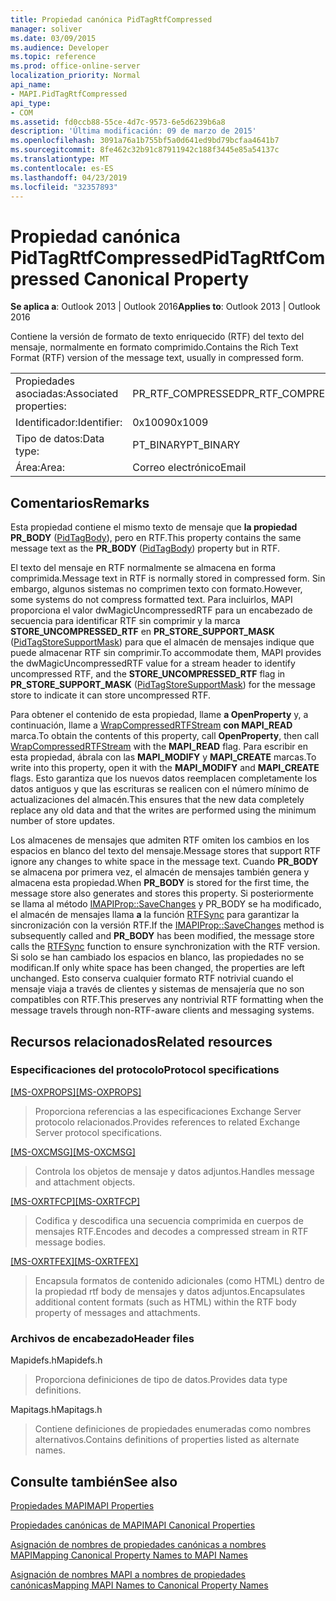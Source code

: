 ```yaml
---
title: Propiedad canónica PidTagRtfCompressed
manager: soliver
ms.date: 03/09/2015
ms.audience: Developer
ms.topic: reference
ms.prod: office-online-server
localization_priority: Normal
api_name:
- MAPI.PidTagRtfCompressed
api_type:
- COM
ms.assetid: fd0ccb88-55ce-4d7c-9573-6e5d6239b6a8
description: 'Última modificación: 09 de marzo de 2015'
ms.openlocfilehash: 3091a76a1b755bf5a0d641ed9bd79bcfaa4641b7
ms.sourcegitcommit: 8fe462c32b91c87911942c188f3445e85a54137c
ms.translationtype: MT
ms.contentlocale: es-ES
ms.lasthandoff: 04/23/2019
ms.locfileid: "32357893"
---
```

# <a name="pidtagrtfcompressed-canonical-property"></a><span data-ttu-id="9ec79-103">Propiedad canónica PidTagRtfCompressed</span><span class="sxs-lookup"><span data-stu-id="9ec79-103">PidTagRtfCompressed Canonical Property</span></span>

  
  
<span data-ttu-id="9ec79-104">**Se aplica a**: Outlook 2013 | Outlook 2016</span><span class="sxs-lookup"><span data-stu-id="9ec79-104">**Applies to**: Outlook 2013 | Outlook 2016</span></span> 
  
<span data-ttu-id="9ec79-105">Contiene la versión de formato de texto enriquecido (RTF) del texto del mensaje, normalmente en formato comprimido.</span><span class="sxs-lookup"><span data-stu-id="9ec79-105">Contains the Rich Text Format (RTF) version of the message text, usually in compressed form.</span></span> 
  
|||
|:-----|:-----|
|<span data-ttu-id="9ec79-106">Propiedades asociadas:</span><span class="sxs-lookup"><span data-stu-id="9ec79-106">Associated properties:</span></span>  <br/> |<span data-ttu-id="9ec79-107">PR_RTF_COMPRESSED</span><span class="sxs-lookup"><span data-stu-id="9ec79-107">PR_RTF_COMPRESSED</span></span>  <br/> |
|<span data-ttu-id="9ec79-108">Identificador:</span><span class="sxs-lookup"><span data-stu-id="9ec79-108">Identifier:</span></span>  <br/> |<span data-ttu-id="9ec79-109">0x1009</span><span class="sxs-lookup"><span data-stu-id="9ec79-109">0x1009</span></span>  <br/> |
|<span data-ttu-id="9ec79-110">Tipo de datos:</span><span class="sxs-lookup"><span data-stu-id="9ec79-110">Data type:</span></span>  <br/> |<span data-ttu-id="9ec79-111">PT_BINARY</span><span class="sxs-lookup"><span data-stu-id="9ec79-111">PT_BINARY</span></span>  <br/> |
|<span data-ttu-id="9ec79-112">Área:</span><span class="sxs-lookup"><span data-stu-id="9ec79-112">Area:</span></span>  <br/> |<span data-ttu-id="9ec79-113">Correo electrónico</span><span class="sxs-lookup"><span data-stu-id="9ec79-113">Email</span></span>  <br/> |
   
## <a name="remarks"></a><span data-ttu-id="9ec79-114">Comentarios</span><span class="sxs-lookup"><span data-stu-id="9ec79-114">Remarks</span></span>

<span data-ttu-id="9ec79-115">Esta propiedad contiene el mismo texto de mensaje que **la propiedad PR_BODY** ([PidTagBody](pidtagbody-canonical-property.md)), pero en RTF.</span><span class="sxs-lookup"><span data-stu-id="9ec79-115">This property contains the same message text as the **PR_BODY** ([PidTagBody](pidtagbody-canonical-property.md)) property but in RTF.</span></span> 
  
<span data-ttu-id="9ec79-116">El texto del mensaje en RTF normalmente se almacena en forma comprimida.</span><span class="sxs-lookup"><span data-stu-id="9ec79-116">Message text in RTF is normally stored in compressed form.</span></span> <span data-ttu-id="9ec79-117">Sin embargo, algunos sistemas no comprimen texto con formato.</span><span class="sxs-lookup"><span data-stu-id="9ec79-117">However, some systems do not compress formatted text.</span></span> <span data-ttu-id="9ec79-118">Para incluirlos, MAPI proporciona el valor dwMagicUncompressedRTF para un encabezado de secuencia para identificar RTF sin comprimir y la marca **STORE_UNCOMPRESSED_RTF** en **PR_STORE_SUPPORT_MASK** ([PidTagStoreSupportMask](pidtagstoresupportmask-canonical-property.md)) para que el almacén de mensajes indique que puede almacenar RTF sin comprimir.</span><span class="sxs-lookup"><span data-stu-id="9ec79-118">To accommodate them, MAPI provides the dwMagicUncompressedRTF value for a stream header to identify uncompressed RTF, and the **STORE_UNCOMPRESSED_RTF** flag in **PR_STORE_SUPPORT_MASK** ([PidTagStoreSupportMask](pidtagstoresupportmask-canonical-property.md)) for the message store to indicate it can store uncompressed RTF.</span></span> 
  
<span data-ttu-id="9ec79-119">Para obtener el contenido de esta propiedad, llame **a OpenProperty** y, a continuación, llame a [WrapCompressedRTFStream](wrapcompressedrtfstream.md) **con MAPI_READ** marca.</span><span class="sxs-lookup"><span data-stu-id="9ec79-119">To obtain the contents of this property, call **OpenProperty**, then call [WrapCompressedRTFStream](wrapcompressedrtfstream.md) with the **MAPI_READ** flag.</span></span> <span data-ttu-id="9ec79-120">Para escribir en esta propiedad, ábrala con las **MAPI_MODIFY** y **MAPI_CREATE** marcas.</span><span class="sxs-lookup"><span data-stu-id="9ec79-120">To write into this property, open it with the **MAPI_MODIFY** and **MAPI_CREATE** flags.</span></span> <span data-ttu-id="9ec79-121">Esto garantiza que los nuevos datos reemplacen completamente los datos antiguos y que las escrituras se realicen con el número mínimo de actualizaciones del almacén.</span><span class="sxs-lookup"><span data-stu-id="9ec79-121">This ensures that the new data completely replace any old data and that the writes are performed using the minimum number of store updates.</span></span> 
  
<span data-ttu-id="9ec79-122">Los almacenes de mensajes que admiten RTF omiten los cambios en los espacios en blanco del texto del mensaje.</span><span class="sxs-lookup"><span data-stu-id="9ec79-122">Message stores that support RTF ignore any changes to white space in the message text.</span></span> <span data-ttu-id="9ec79-123">Cuando **PR_BODY** se almacena por primera vez, el almacén de mensajes también genera y almacena esta propiedad.</span><span class="sxs-lookup"><span data-stu-id="9ec79-123">When **PR_BODY** is stored for the first time, the message store also generates and stores this property.</span></span> <span data-ttu-id="9ec79-124">Si posteriormente se llama al método [IMAPIProp::SaveChanges](imapiprop-savechanges.md) y PR_BODY se ha modificado, el almacén de mensajes llama **a** la función [RTFSync](rtfsync.md) para garantizar la sincronización con la versión RTF.</span><span class="sxs-lookup"><span data-stu-id="9ec79-124">If the [IMAPIProp::SaveChanges](imapiprop-savechanges.md) method is subsequently called and **PR_BODY** has been modified, the message store calls the [RTFSync](rtfsync.md) function to ensure synchronization with the RTF version.</span></span> <span data-ttu-id="9ec79-125">Si solo se han cambiado los espacios en blanco, las propiedades no se modifican.</span><span class="sxs-lookup"><span data-stu-id="9ec79-125">If only white space has been changed, the properties are left unchanged.</span></span> <span data-ttu-id="9ec79-126">Esto conserva cualquier formato RTF notrivial cuando el mensaje viaja a través de clientes y sistemas de mensajería que no son compatibles con RTF.</span><span class="sxs-lookup"><span data-stu-id="9ec79-126">This preserves any nontrivial RTF formatting when the message travels through non-RTF-aware clients and messaging systems.</span></span> 
  
## <a name="related-resources"></a><span data-ttu-id="9ec79-127">Recursos relacionados</span><span class="sxs-lookup"><span data-stu-id="9ec79-127">Related resources</span></span>

### <a name="protocol-specifications"></a><span data-ttu-id="9ec79-128">Especificaciones del protocolo</span><span class="sxs-lookup"><span data-stu-id="9ec79-128">Protocol specifications</span></span>

<span data-ttu-id="9ec79-129">[[MS-OXPROPS]](https://msdn.microsoft.com/library/f6ab1613-aefe-447d-a49c-18217230b148%28Office.15%29.aspx)</span><span class="sxs-lookup"><span data-stu-id="9ec79-129">[[MS-OXPROPS]](https://msdn.microsoft.com/library/f6ab1613-aefe-447d-a49c-18217230b148%28Office.15%29.aspx)</span></span>
  
> <span data-ttu-id="9ec79-130">Proporciona referencias a las especificaciones Exchange Server protocolo relacionados.</span><span class="sxs-lookup"><span data-stu-id="9ec79-130">Provides references to related Exchange Server protocol specifications.</span></span>
    
<span data-ttu-id="9ec79-131">[[MS-OXCMSG]](https://msdn.microsoft.com/library/7fd7ec40-deec-4c06-9493-1bc06b349682%28Office.15%29.aspx)</span><span class="sxs-lookup"><span data-stu-id="9ec79-131">[[MS-OXCMSG]](https://msdn.microsoft.com/library/7fd7ec40-deec-4c06-9493-1bc06b349682%28Office.15%29.aspx)</span></span>
  
> <span data-ttu-id="9ec79-132">Controla los objetos de mensaje y datos adjuntos.</span><span class="sxs-lookup"><span data-stu-id="9ec79-132">Handles message and attachment objects.</span></span>
    
<span data-ttu-id="9ec79-133">[[MS-OXRTFCP]](https://msdn.microsoft.com/library/65dfe2df-1b69-43fc-8ebd-21819a7463fb%28Office.15%29.aspx)</span><span class="sxs-lookup"><span data-stu-id="9ec79-133">[[MS-OXRTFCP]](https://msdn.microsoft.com/library/65dfe2df-1b69-43fc-8ebd-21819a7463fb%28Office.15%29.aspx)</span></span>
  
> <span data-ttu-id="9ec79-134">Codifica y descodifica una secuencia comprimida en cuerpos de mensajes RTF.</span><span class="sxs-lookup"><span data-stu-id="9ec79-134">Encodes and decodes a compressed stream in RTF message bodies.</span></span>
    
<span data-ttu-id="9ec79-135">[[MS-OXRTFEX]](https://msdn.microsoft.com/library/411d0d58-49f7-496c-b8c3-5859b045f6cf%28Office.15%29.aspx)</span><span class="sxs-lookup"><span data-stu-id="9ec79-135">[[MS-OXRTFEX]](https://msdn.microsoft.com/library/411d0d58-49f7-496c-b8c3-5859b045f6cf%28Office.15%29.aspx)</span></span>
  
> <span data-ttu-id="9ec79-136">Encapsula formatos de contenido adicionales (como HTML) dentro de la propiedad rtf body de mensajes y datos adjuntos.</span><span class="sxs-lookup"><span data-stu-id="9ec79-136">Encapsulates additional content formats (such as HTML) within the RTF body property of messages and attachments.</span></span>
    
### <a name="header-files"></a><span data-ttu-id="9ec79-137">Archivos de encabezado</span><span class="sxs-lookup"><span data-stu-id="9ec79-137">Header files</span></span>

<span data-ttu-id="9ec79-138">Mapidefs.h</span><span class="sxs-lookup"><span data-stu-id="9ec79-138">Mapidefs.h</span></span>
  
> <span data-ttu-id="9ec79-139">Proporciona definiciones de tipo de datos.</span><span class="sxs-lookup"><span data-stu-id="9ec79-139">Provides data type definitions.</span></span>
    
<span data-ttu-id="9ec79-140">Mapitags.h</span><span class="sxs-lookup"><span data-stu-id="9ec79-140">Mapitags.h</span></span>
  
> <span data-ttu-id="9ec79-141">Contiene definiciones de propiedades enumeradas como nombres alternativos.</span><span class="sxs-lookup"><span data-stu-id="9ec79-141">Contains definitions of properties listed as alternate names.</span></span>
    
## <a name="see-also"></a><span data-ttu-id="9ec79-142">Consulte también</span><span class="sxs-lookup"><span data-stu-id="9ec79-142">See also</span></span>



[<span data-ttu-id="9ec79-143">Propiedades MAPI</span><span class="sxs-lookup"><span data-stu-id="9ec79-143">MAPI Properties</span></span>](mapi-properties.md)
  
[<span data-ttu-id="9ec79-144">Propiedades canónicas de MAPI</span><span class="sxs-lookup"><span data-stu-id="9ec79-144">MAPI Canonical Properties</span></span>](mapi-canonical-properties.md)
  
[<span data-ttu-id="9ec79-145">Asignación de nombres de propiedades canónicas a nombres MAPI</span><span class="sxs-lookup"><span data-stu-id="9ec79-145">Mapping Canonical Property Names to MAPI Names</span></span>](mapping-canonical-property-names-to-mapi-names.md)
  
[<span data-ttu-id="9ec79-146">Asignación de nombres MAPI a nombres de propiedades canónicas</span><span class="sxs-lookup"><span data-stu-id="9ec79-146">Mapping MAPI Names to Canonical Property Names</span></span>](mapping-mapi-names-to-canonical-property-names.md)

